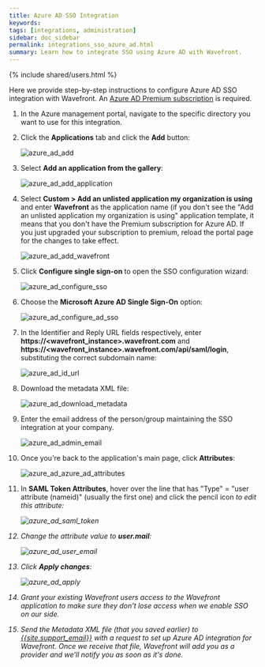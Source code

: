 ```yaml
---
title: Azure AD SSO Integration
keywords:
tags: [integrations, administration]
sidebar: doc_sidebar
permalink: integrations_sso_azure_ad.html
summary: Learn how to integrate SSO using Azure AD with Wavefront.
---
```


{% include shared/users.html %}

Here we provide step-by-step instructions to configure Azure AD SSO integration with Wavefront. An [Azure AD Premium subscription](https://www.microsoft.com/en-us/cloud-platform/azure-active-directory) is required.
 
1. In the Azure management portal, navigate to the specific directory you want to use for this integration.
1. Click the **Applications** tab and click the **Add** button:

    ![azure_ad_add](images/azure_ad_add.png)

1. Select **Add an application from the gallery**:

    ![azure_ad_add_application](images/azure_ad_add_application.png)

1. Select **Custom > Add an unlisted application my organization is using** and enter **Wavefront** as the application name (if you don't see the "Add an unlisted application my organization is using" application template, it means that you don't have the Premium subscription for Azure AD. If you just upgraded your subscription to premium, reload the portal page for the changes to take effect.

    ![azure_ad_add_wavefront](images/azure_ad_add_wavefront.png)

1. Click **Configure single sign-on** to open the SSO configuration wizard:

    ![azure_ad_configure_sso](images/azure_ad_configure_sso.png)

1. Choose the **Microsoft Azure AD Single Sign-On** option:

    ![azure_ad_configure_ad_sso](images/azure_ad_configure_ad_sso.png)

1. In the Identifier and Reply URL fields respectively, enter **https://\<wavefront_instance\>.wavefront.com** and **https://\<wavefront_instance\>.wavefront.com/api/saml/login**, substituting the correct subdomain name: 

    ![azure_ad_id_url](images/azure_ad_id_url.png)

1. Download the metadata XML file:

    ![azure_ad_download_metadata](images/azure_ad_download_metadata.png)

1. Enter the email address of the person/group maintaining the SSO integration at your company.

    ![azure_ad_admin_email](images/azure_ad_admin_email.png)

1.  Once you're back to the application's main page, click **Attributes**:

    ![azure_ad_azure_ad_attributes](images/azure_ad_attributes.png)

1. In **SAML Token Attributes**, hover over the line that has "Type" = "user attribute (nameid)" (usually the first one) and click the pencil icon <i class="fa fa-pencil"/> to edit this attribute:

    ![azure_ad_saml_token](images/azure_ad_saml_token.png)

1. Change the attribute value to **user.mail**:

    ![azure_ad_user_email](images/azure_ad_user_email.png)


1. Click **Apply changes**:

    ![azure_ad_apply](images/azure_ad_apply.png)

1. Grant your existing Wavefront users access to the Wavefront application to make sure they don't lose access when we enable SSO on our side.
1. Send the Metadata XML file (that you saved earlier) to [{{site.support_email}}](mailto:{{site.support_email}}) with a request to set up Azure AD integration for Wavefront. Once we receive that file, Wavefront will add you as a provider and we'll notify you as soon as it's done.



